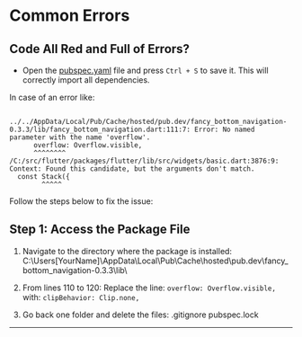 # Common Errors

## Code All Red and Full of Errors?

- Open the [pubspec.yaml](./pubspec.yaml) file and press `Ctrl + S` to save it. This will correctly import all dependencies.




In case of an error like:

```
    ../../AppData/Local/Pub/Cache/hosted/pub.dev/fancy_bottom_navigation-0.3.3/lib/fancy_bottom_navigation.dart:111:7: Error: No named        
parameter with the name 'overflow'.
      overflow: Overflow.visible,
      ^^^^^^^^
/C:/src/flutter/packages/flutter/lib/src/widgets/basic.dart:3876:9: Context: Found this candidate, but the arguments don't match.
  const Stack({
        ^^^^^

```

Follow the steps below to fix the issue:

## Step 1: Access the Package File

1. Navigate to the directory where the package is installed:
C:\Users\[YourName]\AppData\Local\Pub\Cache\hosted\pub.dev\fancy_bottom_navigation-0.3.3\lib\

2. From lines 110 to 120:
Replace the line: `overflow: Overflow.visible,`
with: `clipBehavior: Clip.none,`

3. Go back one folder and delete the files:
.gitignore pubspec.lock

--- 
